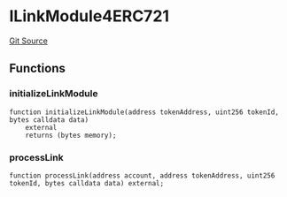 # ILinkModule4ERC721
[Git Source](https://github.com/Crossbell-Box/Crossbell-Contracts/blob/3060ff9b47459c3bc54ac39115cb04b01451f340/contracts/interfaces/ILinkModule4ERC721.sol)


## Functions
### initializeLinkModule


```solidity
function initializeLinkModule(address tokenAddress, uint256 tokenId, bytes calldata data)
    external
    returns (bytes memory);
```

### processLink


```solidity
function processLink(address account, address tokenAddress, uint256 tokenId, bytes calldata data) external;
```


